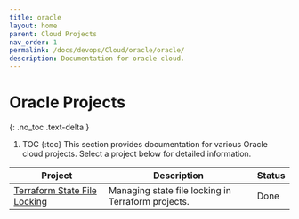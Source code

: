 ```yaml
---
title: oracle
layout: home
parent: Cloud Projects
nav_order: 1
permalink: /docs/devops/Cloud/oracle/oracle/
description: Documentation for oracle cloud.
---
```


# Oracle Projects
{: .no_toc .text-delta }

1. TOC
{:toc}
This section provides documentation for various Oracle cloud projects. Select a project below for detailed information.


| Project                     | Description                                      | Status     |
| --------------------------- | ------------------------------------------------ | ---------- |
| [Terraform State File Locking](/docs/devops/Cloud/tf-state-locking/) | Managing state file locking in Terraform projects. | Done |
